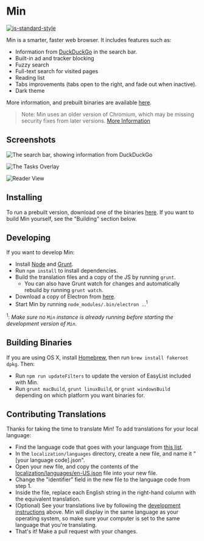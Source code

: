 # Min

[![js-standard-style](https://cdn.rawgit.com/feross/standard/master/badge.svg)](https://github.com/feross/standard)

Min is a smarter, faster web browser. It includes features such as:

* Information from [DuckDuckGo](https://duckduckgo.com) in the search bar.
* Built-in ad and tracker blocking
* Fuzzy search
* Full-text search for visited pages
* Reading list
* Tabs improvements (tabs open to the right, and fade out when inactive).
* Dark theme

More information, and prebuilt binaries are available [here](https://minbrowser.github.io/min/).

> Note: Min uses an older version of Chromium, which may be missing security fixes from later versions. [More Information](https://github.com/minbrowser/min/issues/440#issuecomment-338080554)

## Screenshots

![The search bar, showing information from DuckDuckGo](http://minbrowser.github.io/min/tour/img/searchbar_duckduckgo_answers.png)

![The Tasks Overlay](http://minbrowser.github.io/min/tour/img/tasks.png)

![Reader View](https://minbrowser.github.io/min/tour/img/reading_list.png)

## Installing

To run a prebuilt version, download one of the binaries [here](https://github.com/minbrowser/min/releases). If you want to build Min yourself, see the "Building" section below.

## Developing

If you want to develop Min:

* Install [Node](https://nodejs.org) and [Grunt](http://gruntjs.com).
* Run `npm install` to install dependencies.
* Build the translation files and a copy of the JS by running `grunt`.
  * You can also have Grunt watch for changes and automatically rebuild by running `grunt watch`.
* Download a copy of Electron from [here](https://github.com/electron/electron/releases).
* Start Min by running `node_modules/.bin/electron .`.<sup>1</sup>

<sup>1</sup>: _Make sure no `Min` instance is already running before starting the development version of `Min`._<br>

## Building Binaries

If you are using OS X, install [Homebrew](http://brew.sh), then run `brew install fakeroot dpkg`.
Then:
* Run `npm run updateFilters` to update the version of EasyList included with Min.
* Run `grunt macBuild`, `grunt linuxBuild`, or `grunt windowsBuild` depending on which platform you want binaries for.

## Contributing Translations

Thanks for taking the time to translate Min! To add translations for your local language:

* Find the language code that goes with your language from [this list](https://electron.atom.io/docs/api/locales/#locales).
* In the `localization/languages` directory, create a new file, and name it "[your language code].json".
* Open your new file, and copy the contents of the <a href="https://github.com/minbrowser/min/blob/master/localization/languages/en-US.json">localization/languages/en-US.json</a> file into your new file.
* Change the "identifier" field in the new file to the language code from step 1.
* Inside the file, replace each English string in the right-hand column with the equivalent translation.
* (Optional) See your translations live by following the [development instructions](#installing) above. Min will display in the same language as your operating system, so make sure your computer is set to the same language that you're translating.
* That's it! Make a pull request with your changes.
